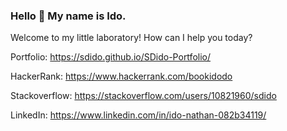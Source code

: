 ### Hello 👋 My name is Ido.
Welcome to my little laboratory! How can I help you today?

Portfolio: https://sdido.github.io/SDido-Portfolio/

HackerRank: https://www.hackerrank.com/bookidodo

Stackoverflow: https://stackoverflow.com/users/10821960/sdido

LinkedIn: https://www.linkedin.com/in/ido-nathan-082b34119/
